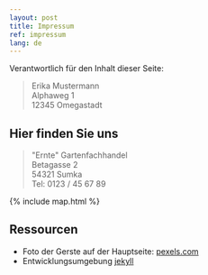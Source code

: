 ```yaml
---
layout: post
title: Impressum
ref: impressum
lang: de
---
```


Verantwortlich für den Inhalt dieser Seite:

> Erika Mustermann  
> Alphaweg 1  
> 12345 Omegastadt

## Hier finden Sie uns

> "Ernte" Gartenfachhandel  
> Betagasse 2  
> 54321 Sumka  
> Tel: 0123 / 45 67 89

{% include map.html %}

## Ressourcen

* Foto der Gerste auf der Hauptseite:
  [pexels.com](https://www.pexels.com/de-de/foto/anbau-ausserorts-bauernhof-ernte-533346/)
* Entwicklungsumgebung [jekyll](https://jekyllrb.com/)